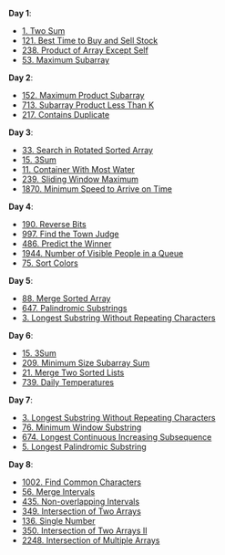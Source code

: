 **Day 1**:
* [1. Two Sum](https://leetcode.com/problems/two-sum/)
* [121. Best Time to Buy and Sell Stock](https://leetcode.com/problems/best-time-to-buy-and-sell-stock/)
* [238. Product of Array Except Self](https://leetcode.com/problems/product-of-array-except-self/)
* [53. Maximum Subarray](https://leetcode.com/problems/maximum-subarray/)

**Day 2**:
* [152. Maximum Product Subarray](https://leetcode.com/problems/maximum-product-subarray/)
* [713. Subarray Product Less Than K](https://leetcode.com/problems/subarray-product-less-than-k/)
* [217. Contains Duplicate](https://leetcode.com/problems/contains-duplicate/)

**Day 3**:
* [33. Search in Rotated Sorted Array](https://leetcode.com/problems/search-in-rotated-sorted-array/)
* [15. 3Sum](https://leetcode.com/problems/3sum/)
* [11. Container With Most Water](https://leetcode.com/problems/container-with-most-water/)
* [239. Sliding Window Maximum](https://leetcode.com/problems/sliding-window-maximum/)
* [1870. Minimum Speed to Arrive on Time](https://leetcode.com/problems/minimum-speed-to-arrive-on-time/)

**Day 4**:
* [190. Reverse Bits](https://leetcode.com/problems/reverse-bits/)
* [997. Find the Town Judge](https://leetcode.com/problems/find-the-town-judge/)
* [486. Predict the Winner](https://leetcode.com/problems/predict-the-winner/)
* [1944. Number of Visible People in a Queue](https://leetcode.com/problems/number-of-visible-people-in-a-queue/)
* [75. Sort Colors](https://leetcode.com/problems/sort-colors/)

**Day 5**:
* [88. Merge Sorted Array](https://leetcode.com/problems/merge-sorted-array/)
* [647. Palindromic Substrings](https://leetcode.com/problems/palindromic-substrings/)
* [3. Longest Substring Without Repeating Characters](https://leetcode.com/problems/longest-substring-without-repeating-characters/)

**Day 6**:
* [15. 3Sum](https://leetcode.com/problems/3sum/)
* [209. Minimum Size Subarray Sum](https://leetcode.com/problems/minimum-size-subarray-sum/)
* [21. Merge Two Sorted Lists](https://leetcode.com/problems/merge-two-sorted-lists/)
* [739. Daily Temperatures](https://leetcode.com/problems/daily-temperatures/)

**Day 7**:
* [3. Longest Substring Without Repeating Characters](https://leetcode.com/problems/longest-substring-without-repeating-characters/)
* [76. Minimum Window Substring](https://leetcode.com/problems/minimum-window-substring/)
* [674. Longest Continuous Increasing Subsequence](https://leetcode.com/problems/longest-continuous-increasing-subsequence/)
* [5. Longest Palindromic Substring](https://leetcode.com/problems/longest-palindromic-substring/)

**Day 8**:
* [1002. Find Common Characters](https://leetcode.com/problems/find-common-characters/)
* [56. Merge Intervals](https://leetcode.com/problems/merge-intervals/)
* [435. Non-overlapping Intervals](https://leetcode.com/problems/non-overlapping-intervals/)
* [349. Intersection of Two Arrays](https://leetcode.com/problems/intersection-of-two-arrays/)
* [136. Single Number](https://leetcode.com/problems/single-number/)
* [350. Intersection of Two Arrays II](https://leetcode.com/problems/intersection-of-two-arrays-ii/)
* [2248. Intersection of Multiple Arrays](https://leetcode.com/problems/intersection-of-multiple-arrays/)
